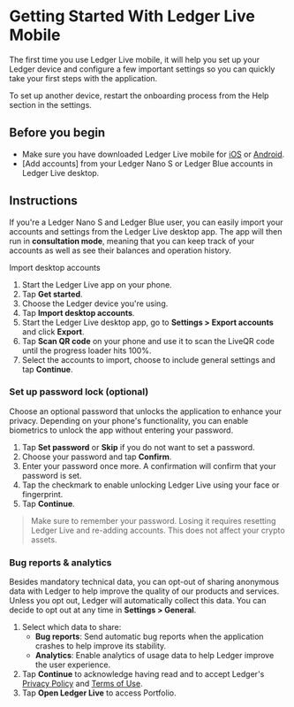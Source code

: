 # Getting Started With Ledger Live Mobile

The first time you use Ledger Live mobile, it will help you set up your Ledger device and configure a few important settings so you can quickly take your first steps with the application.

To set up another device, restart the onboarding process from the Help section in the settings.

## Before you begin

-   Make sure you have downloaded Ledger Live mobile for [iOS](https://itunes.apple.com/app/id1361671700) or [Android](https://play.google.com/store/apps/details?id=com.ledger.live).
-   [Add accounts] from your Ledger Nano S or Ledger Blue accounts in Ledger Live desktop.

## Instructions

If you're a Ledger Nano S and Ledger Blue user, you can easily import your accounts and settings from the Ledger Live desktop app. The app will then run in **consultation mode**, meaning that you can keep track of your accounts as well as see their balances and operation history.

Import desktop accounts

1.  Start the Ledger Live app on your phone.
2.  Tap **Get started**.
3.  Choose the Ledger device you're using.
4.  Tap **Import desktop accounts**.
5.  Start the Ledger Live desktop app, go to **Settings > Export accounts** and click **Export**.
6.  Tap **Scan QR code** on your phone and use it to scan the LiveQR code until the progress loader hits 100%.
7.  Select the accounts to import, choose to include general settings and tap **Continue**.

### Set up password lock (optional)

Choose an optional password that unlocks the application to enhance your privacy. Depending on your phone's functionality, you can enable biometrics to unlock the app without entering your password.

1.  Tap **Set password** or **Skip** if you do not want to set a password.
2.  Choose your password and tap **Confirm**.
3.  Enter your password once more. A confirmation will confirm that your password is set.
4.  Tap the checkmark to enable unlocking Ledger Live using your face or fingerprint.
5.  Tap **Continue**.

>Make sure to remember your password. Losing it requires resetting Ledger Live and re-adding accounts. This does not affect your crypto assets.

### Bug reports & analytics

Besides mandatory technical data, you can opt-out of sharing anonymous data with Ledger to help improve the quality of our products and services. Unless you opt out, Ledger will automatically collect this data. You can decide to opt out at any time in **Settings > General**.

1.  Select which data to share:
    -   **Bug reports**: Send automatic bug reports when the application crashes to help improve its stability.
    -   **Analytics**: Enable analytics of usage data to help Ledger improve the user experience.
2.  Tap **Continue** to acknowledge having read and to accept Ledger's [Privacy Policy](https://www.ledger.com/pages/privacy-policy) and [Terms of Use](https://www.ledger.com/pages/terms-of-use-and-disclaimer).
3.  Tap **Open Ledger Live** to access Portfolio.
